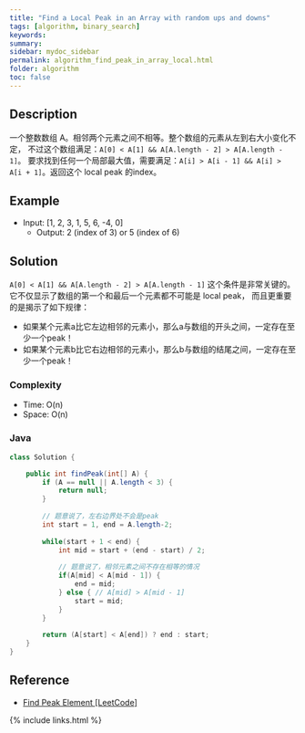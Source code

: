 ```yaml
---
title: "Find a Local Peak in an Array with random ups and downs"
tags: [algorithm, binary_search]
keywords:
summary:
sidebar: mydoc_sidebar
permalink: algorithm_find_peak_in_array_local.html
folder: algorithm
toc: false
---
```


## Description
一个整数数组 A。相邻两个元素之间不相等。整个数组的元素从左到右大小变化不定，
不过这个数组满足：`A[0] < A[1] && A[A.length - 2] > A[A.length - 1]`。
要求找到任何一个局部最大值，需要满足：`A[i] > A[i - 1] && A[i] > A[i + 1]`。返回这个 local peak 的index。

## Example
* Input: [1, 2, 3, 1, 5, 6, -4, 0]
  * Output: 2 (index of 3) or 5 (index of 6)

## Solution
`A[0] < A[1] && A[A.length - 2] > A[A.length - 1]` 这个条件是非常关键的。它不仅显示了数组的第一个和最后一个元素都不可能是 local peak，
而且更重要的是揭示了如下规律：
* 如果某个元素a比它左边相邻的元素小，那么a与数组的开头之间，一定存在至少一个peak！
* 如果某个元素b比它右边相邻的元素小，那么b与数组的结尾之间，一定存在至少一个peak！

### Complexity
* Time: O(n)
* Space: O(n)

### Java
```java
class Solution {

    public int findPeak(int[] A) {
        if (A == null || A.length < 3) {
            return null;
        }
    
        // 题意说了，左右边界处不会是peak
        int start = 1, end = A.length-2; 
        
        while(start + 1 < end) {
            int mid = start + (end - start) / 2;
            
            // 题意说了，相邻元素之间不存在相等的情况
            if(A[mid] < A[mid - 1]) {
                end = mid;
            } else { // A[mid] > A[mid - 1]
                start = mid;
            }
        }
        
        return (A[start] < A[end]) ? end : start;
    }
}
```

## Reference
* [Find Peak Element [LeetCode]](https://leetcode.com/problems/find-peak-element/description/)

{% include links.html %}
